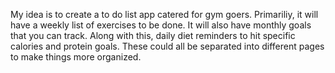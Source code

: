 
My idea is to create a to do list app catered for gym goers. Primariliy, it will have a weekly list of exercises to be done. It will also have monthly goals that you can track. Along with this, daily diet reminders to hit specific calories and protein goals. These could all be separated into different pages to make things more organized.   
